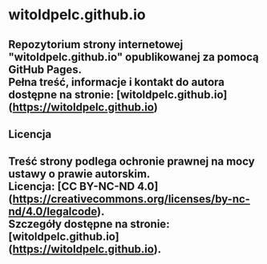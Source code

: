 # witoldpelc.github.io
Repozytorium strony internetowej "witoldpelc.github.io" opublikowanej za pomocą GitHub Pages.  
Pełna treść, informacje i kontakt do autora dostępne na stronie: [witoldpelc.github.io] (https://witoldpelc.github.io)
---
## Licencja
Treść strony podlega ochronie prawnej na mocy ustawy o prawie autorskim.    
Licencja: [CC BY-NC-ND 4.0] (https://creativecommons.org/licenses/by-nc-nd/4.0/legalcode).    
Szczegóły dostępne na stronie:[witoldpelc.github.io] (https://witoldpelc.github.io).
---
